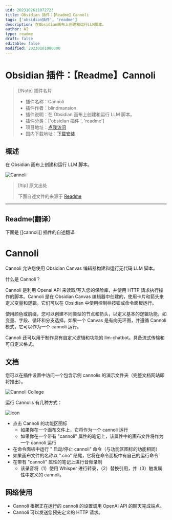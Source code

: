 ```yaml
---
uid: 2023102611072723
title: Obsidian 插件：【Readme】Cannoli
tags: ['obsidian插件', 'readme']
description: 在Obsidian画布上创建和运行LLM脚本。
author: AI
type: readme
draft: false
editable: false
modified: 20230101000000
---
```


# Obsidian 插件：【Readme】Cannoli

> [!Note] 插件名片
> - 插件名称：Cannoli
> - 插件作者：blindmansion
> - 插件说明：在 Obsidian 画布上创建和运行 LLM 脚本。
> - 插件分类：['obsidian 插件 ', 'readme']
> - 项目地址：[点我访问](https://github.com/DeabLabs/cannoli)
> - 国内下载地址：[下载安装](https://pkmer.cn/products/plugin/pluginMarket/?cannoli)

## 概述

在 Obsidian 画布上创建和运行 LLM 脚本。

![Cannoli](https://cdn.pkmer.cn/covers/cannoli.png!pkmer)

> [!tip] 原文出处
>
>下面自述文件的来源于 [Readme](https://ghproxy.net/https://raw.githubusercontent.com/DeabLabs/cannoli/main/README.md)

---

## Readme(翻译）

下面是 [[cannoli]] 插件的自述翻译

# Cannoli

Cannoli 允许您使用 Obsidian Canvas 编辑器构建和运行无代码 LLM 脚本。

什么是 Cannoli？

Cannoli 是利用 Openai API 来读取/写入您的保险库，并使用 HTTP 请求执行操作的脚本。Cannoli 是在 Obsidian Canvas 编辑器中创建的，使用卡片和箭头来定义变量和逻辑。它们可以在 Obsidian 中使用控制栏按钮或命令面板运行。

使用颜色或前缀，您可以创建不同类型的节点和箭头，以定义基本的逻辑功能，如变量、字段、循环和分支选择。如果一个 Canvas 是有向无环图，并遵循 Cannoli 模式，它可以作为一个 cannoli 运行。

Cannoli 还可以用于制作具有自定义逻辑和功能的 llm-chatbot。具备流式传输和可自定义格式。

## 文档

您可以在插件设置中访问一个包含示例 cannolis 的演示文件夹（完整文档网站即将推出）。

![Cannoli College](/assets/cannoliCollege.png)

运行 Cannolis 有几种方式：

![Icon](/assets/icon.png)

- 点击 Cannoli 的功能区图标
    - 如果你在一个画布文件上，它将作为一个 cannoli 运行
    - 如果你在一个带有 "cannoli" 属性的笔记上，该属性中的画布文件将作为一个 cannoli 运行
- 在命令面板中运行 " 启动/停止 cannoli" 命令（与功能区图标的功能相同）
- 如果画布文件的名称以 ".cno" 结尾，它将在命令面板中有自己的运行命令
- 在带有 "cannoli" 属性的笔记上进行音频录制
    - 该录音将（1）使用 Whisper 进行转录，（2）替换引用，并（3）触发属性中定义的 cannoli。

## 网络使用

- Cannoli 根据正在运行的 cannoli 的设置调用 OpenAI API 的聊天完成端点。
- Cannoli 可以发送您预先定义的 HTTP 请求。



